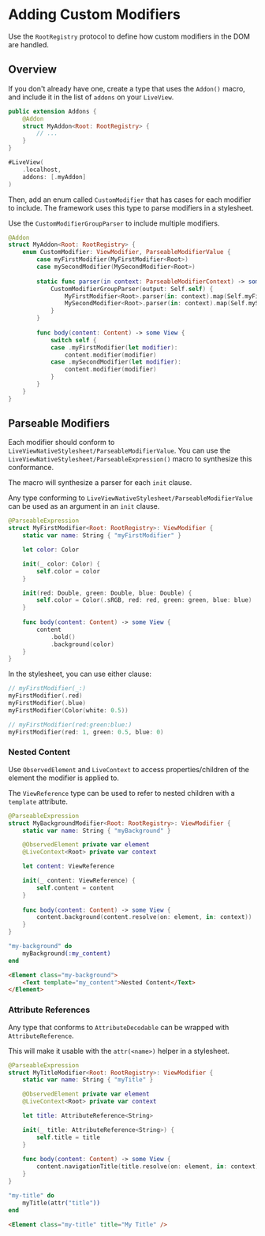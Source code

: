 # Adding Custom Modifiers

Use the ``RootRegistry`` protocol to define how custom modifiers in the DOM are handled.

## Overview

If you don't already have one, create a type that uses the ``Addon()`` macro, and include it in the list of `addons` on your ``LiveView``.

```swift
public extension Addons {
    @Addon
    struct MyAddon<Root: RootRegistry> {
        // ...
    }
}
```

```swift
#LiveView(
    .localhost,
    addons: [.myAddon]
)
```

Then, add an enum called `CustomModifier` that has cases for each modifier to include.
The framework uses this type to parse modifiers in a stylesheet.

Use the ``CustomModifierGroupParser`` to include multiple modifiers.

```swift
@Addon
struct MyAddon<Root: RootRegistry> {
    enum CustomModifier: ViewModifier, ParseableModifierValue {
        case myFirstModifier(MyFirstModifier<Root>)
        case mySecondModifier(MySecondModifier<Root>)
        
        static func parser(in context: ParseableModifierContext) -> some Parser<Substring.UTF8View, Self> {
            CustomModifierGroupParser(output: Self.self) {
                MyFirstModifier<Root>.parser(in: context).map(Self.myFirstModifier)
                MySecondModifier<Root>.parser(in: context).map(Self.mySecondModifier)
            }
        }
        
        func body(content: Content) -> some View {
            switch self {
            case .myFirstModifier(let modifier):
                content.modifier(modifier)
            case .mySecondModifier(let modifier):
                content.modifier(modifier)
            }
        }
    }
}
```

## Parseable Modifiers

Each modifier should conform to ``LiveViewNativeStylesheet/ParseableModifierValue``.
You can use the ``LiveViewNativeStylesheet/ParseableExpression()`` macro to synthesize this conformance.

The macro will synthesize a parser for each `init` clause.

Any type conforming to ``LiveViewNativeStylesheet/ParseableModifierValue`` can be used as an argument in an `init` clause.

```swift
@ParseableExpression
struct MyFirstModifier<Root: RootRegistry>: ViewModifier {
    static var name: String { "myFirstModifier" }

    let color: Color

    init(_ color: Color) {
        self.color = color
    }

    init(red: Double, green: Double, blue: Double) {
        self.color = Color(.sRGB, red: red, green: green, blue: blue)
    }
    
    func body(content: Content) -> some View {
        content
            .bold()
            .background(color)
    }
}
```

In the stylesheet, you can use either clause:

```swift
// myFirstModifier(_:)
myFirstModifier(.red)
myFirstModifier(.blue)
myFirstModifier(Color(white: 0.5))

// myFirstModifier(red:green:blue:)
myFirstModifier(red: 1, green: 0.5, blue: 0)
```

### Nested Content
Use ``ObservedElement`` and ``LiveContext`` to access properties/children of the element the modifier is applied to.

The ``ViewReference`` type can be used to refer to nested children with a `template` attribute.

```swift
@ParseableExpression
struct MyBackgroundModifier<Root: RootRegistry>: ViewModifier {
    static var name: String { "myBackground" }

    @ObservedElement private var element
    @LiveContext<Root> private var context

    let content: ViewReference

    init(_ content: ViewReference) {
        self.content = content
    }
    
    func body(content: Content) -> some View {
        content.background(content.resolve(on: element, in: context))
    }
}
```

```elixir
"my-background" do
    myBackground(:my_content)
end
```

```html
<Element class="my-background">
    <Text template="my_content">Nested Content</Text>
</Element>
```

### Attribute References
Any type that conforms to ``AttributeDecodable`` can be wrapped with ``AttributeReference``.

This will make it usable with the `attr(<name>)` helper in a stylesheet.

```swift
@ParseableExpression
struct MyTitleModifier<Root: RootRegistry>: ViewModifier {
    static var name: String { "myTitle" }

    @ObservedElement private var element
    @LiveContext<Root> private var context

    let title: AttributeReference<String>

    init(_ title: AttributeReference<String>) {
        self.title = title
    }
    
    func body(content: Content) -> some View {
        content.navigationTitle(title.resolve(on: element, in: context))
    }
}
```

```elixir
"my-title" do
    myTitle(attr("title"))
end
```

```html
<Element class="my-title" title="My Title" />
```
